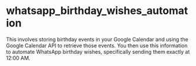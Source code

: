 # whatsapp_birthday_wishes_automation
This involves storing birthday events in your Google Calendar and using the Google Calendar API to retrieve those events. You then use this information to automate WhatsApp birthday wishes, specifically sending them exactly at 12:00 AM.

